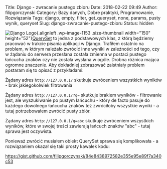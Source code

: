 Title: Django - zwracanie pustego zbioru
Date: 2018-02-22 09:49
Author: filipgorczynski
Category: Bazy danych, Dobre praktyki, Programowanie, Rozwiązania
Tags: django, empty, filter, get_queryset, none, params, pusty wynik, queryset
Slug: django-zwracanie-pustego-zbioru
Status: hidden

![Django Logo](https://filipgorczynski.files.wordpress.com/2015/10/django-logo-positive.png?w=150){.alignleft .wp-image-1153 .size-thumbnail width="150" height="52"}[QuerySet](https://docs.djangoproject.com/en/dev/ref/models/querysets/#django.db.models.query.QuerySet) to jedna z podstawowych klas, z którą będziemy pracować w trakcie pisania aplikacji w Django. Trafiłem ostatnio na problem, w którym należało zwrócić inne wyniki w zależności od tego, czy w żądaniu do serwera przesłana została zmienna w postaci pustego łańcucha znaków czy nie została wysłana w ogóle. Drobna różnica mająca ogromne znaczenie. Aby dokładniej zobrazować zaistniały problem postaram się to opisać z przykładami:

Żądany adres `http://127.0.0.1/` skutkuje zwróceniem wszystkich wyników - brak jakiegokolwiek filtrowania

Żądany adres `http://127.0.0.1/?q=` skutkuje brakiem wyników - filtrowanie jest, ale wyszukiwanie po pustym łańcuchu - który de facto pasuje do każdego dowolnego łańcucha znaków też zwróciłoby wszystkie wyniki - a tutaj potrzebowałem zwrócić pusty zbiór.

Żądany adres `http://127.0.0.1/q=abc` skutkuje zwróceniem wszystkich wyników, które w swojej treści zawierają łańcuch znaków "abc" - tutaj sprawa jest oczywista.

Ponieważ zwrócić musiałem obiekt QuerySet sprawa się komplikowała - a rozwiązaniem okazał się taki prosty kawałek kodu:

https://gist.github.com/filipgorczynski/84e8438972582e355e95e89f7a340c53
